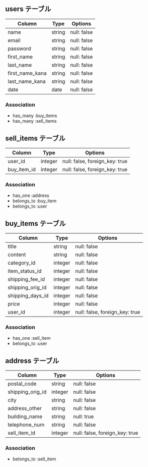 
## users テーブル

| Column          | Type    | Options                        |
| --------------  | ------- | ------------------------------ |
| name            | string  | null: false                    |
| email           | string  | null: false                    |
| password        | string  | null: false                    |
| first_name      | string  | null: false                    |
| last_name       | string  | null: false                    |
| first_name_kana | string  | null: false                    |
| last_name_kana  | string  | null: false                    |
| date            | date    | null: false                    |

### Association


- has_many :buy_items
- has_many :sell_items



## sell_items テーブル

| Column            | Type    | Options                       |
| ----------------- | ------- | ----------------------------- |
| user_id           | integer | null: false, foreign_key: true| 
| buy_item_id       | integer | null: false, foreign_key: true|

### Association

- has_one    :address
- belongs_to :buy_item
- belongs_to :user



## buy_items テーブル

| Column         | Type       | Options                        |
| -------------- | ---------- | ------------------------------ |
| title          | string     | null: false                    |
| content        | string     | null: false                    |
| category_id    | integer    | null: false                    |
| item_status_id | integer    | null: false                    |
|shipping_fee_id | integer    | null: false                    |
|shipping_orig_id| integer    | null: false                    |
|shipping_days_id| integer    | null: false                    |
| price          | integer    | null: false                    |
| user_id        | integer    | null: false, foreign_key: true |


### Association

- has_one    :sell_item
- belongs_to :user



## address テーブル

| Column          | Type       | Options                        |
| --------------- | ---------- | ------------------------------ |
| postal_code     | string     | null: false                    |
|shipping_orig_id | integer    | null: false                    |
| city            | string     | null: false                    |
| address_other   | string     | null: false                    |
| building_name   | string     | null: true                     |
| telephone_num   | string     | null: false                    |
| sell_item_id    | integer    | null: false, foreign_key: true |


### Association

- belongs_to :sell_item
